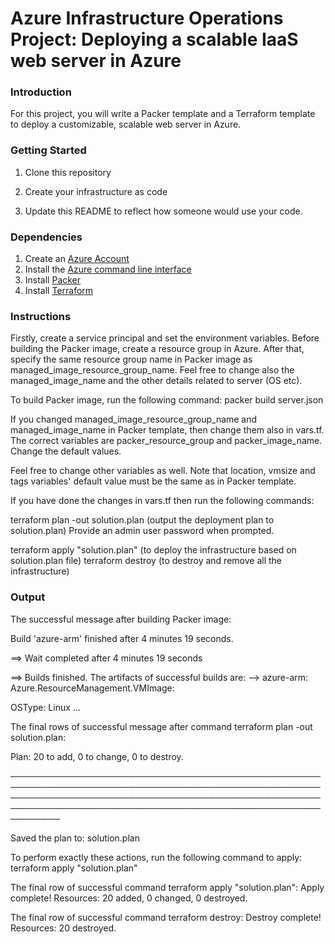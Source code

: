 # Azure Infrastructure Operations Project: Deploying a scalable IaaS web server in Azure

### Introduction
For this project, you will write a Packer template and a Terraform template to deploy a customizable, scalable web server in Azure.

### Getting Started
1. Clone this repository

2. Create your infrastructure as code

3. Update this README to reflect how someone would use your code.

### Dependencies
1. Create an [Azure Account](https://portal.azure.com) 
2. Install the [Azure command line interface](https://docs.microsoft.com/en-us/cli/azure/install-azure-cli?view=azure-cli-latest)
3. Install [Packer](https://www.packer.io/downloads)
4. Install [Terraform](https://www.terraform.io/downloads.html)

### Instructions
Firstly, create a service principal and set the environment variables.
Before building the Packer image, create a resource group in Azure. After that, specify the same resource group name in Packer image as managed_image_resource_group_name. Feel free to change also the managed_image_name and the other details related to server (OS etc).

To build Packer image, run the following command: packer build server.json

If you changed managed_image_resource_group_name and managed_image_name in Packer template, then change them also in vars.tf. The correct variables are packer_resource_group and packer_image_name. Change the default values.

Feel free to change other variables as well. Note that location, vmsize and tags variables' default value must be the same as in Packer template.

If you have done the changes in vars.tf then run the following commands:

terraform plan -out solution.plan (output the deployment plan to solution.plan)
Provide an admin user password when prompted.

terraform apply "solution.plan" (to deploy the infrastructure based on solution.plan file)
terraform destroy (to destroy and remove all the infrastructure)

### Output

The successful message after building Packer image:

Build 'azure-arm' finished after 4 minutes 19 seconds.

==> Wait completed after 4 minutes 19 seconds

==> Builds finished. The artifacts of successful builds are:
--> azure-arm: Azure.ResourceManagement.VMImage:

OSType: Linux
...

The final rows of successful message after command terraform plan -out solution.plan:

Plan: 20 to add, 0 to change, 0 to destroy.

────────────────────────────────────────────────────────────────────────────────────────────────────────────────────────────────────────────────────────────────────────────────────────────────────────────────

Saved the plan to: solution.plan

To perform exactly these actions, run the following command to apply:
    terraform apply "solution.plan"

The final row of successful command terraform apply "solution.plan":
Apply complete! Resources: 20 added, 0 changed, 0 destroyed.

The final row of successful command terraform destroy:
Destroy complete! Resources: 20 destroyed.